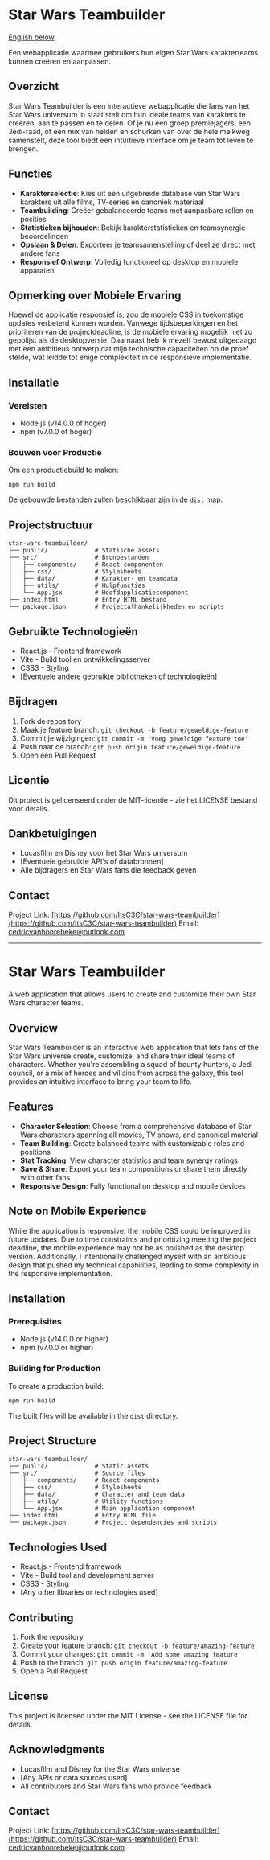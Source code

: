 # Star Wars Teambuilder

[English below](#star-wars-teambuilder-1)

Een webapplicatie waarmee gebruikers hun eigen Star Wars karakterteams kunnen creëren en aanpassen.

## Overzicht

Star Wars Teambuilder is een interactieve webapplicatie die fans van het Star Wars universum in staat stelt om hun ideale teams van karakters te creëren, aan te passen en te delen. Of je nu een groep premiejagers, een Jedi-raad, of een mix van helden en schurken van over de hele melkweg samenstelt, deze tool biedt een intuïtieve interface om je team tot leven te brengen.

## Functies

- **Karakterselectie**: Kies uit een uitgebreide database van Star Wars karakters uit alle films, TV-series en canoniek materiaal
- **Teambuilding**: Creëer gebalanceerde teams met aanpasbare rollen en posities
- **Statistieken bijhouden**: Bekijk karakterstatistieken en teamsynergie-beoordelingen
- **Opslaan & Delen**: Exporteer je teamsamenstelling of deel ze direct met andere fans
- **Responsief Ontwerp**: Volledig functioneel op desktop en mobiele apparaten

## Opmerking over Mobiele Ervaring

Hoewel de applicatie responsief is, zou de mobiele CSS in toekomstige updates verbeterd kunnen worden. Vanwege tijdsbeperkingen en het prioriteren van de projectdeadline, is de mobiele ervaring mogelijk niet zo gepolijst als de desktopversie. Daarnaast heb ik mezelf bewust uitgedaagd met een ambitieus ontwerp dat mijn technische capaciteiten op de proef stelde, wat leidde tot enige complexiteit in de responsieve implementatie.

## Installatie

### Vereisten

- Node.js (v14.0.0 of hoger)
- npm (v7.0.0 of hoger)

### Bouwen voor Productie

Om een productiebuild te maken:

```
npm run build
```

De gebouwde bestanden zullen beschikbaar zijn in de `dist` map.

## Projectstructuur

```
star-wars-teambuilder/
├── public/             # Statische assets
├── src/                # Bronbestanden
│   ├── components/     # React componenten
│   ├── css/            # Stylesheets
│   ├── data/           # Karakter- en teamdata
│   ├── utils/          # Hulpfuncties
│   └── App.jsx         # Hoofdapplicatiecomponent
├── index.html          # Entry HTML bestand
└── package.json        # Projectafhankelijkheden en scripts
```

## Gebruikte Technologieën

- React.js - Frontend framework
- Vite - Build tool en ontwikkelingsserver
- CSS3 - Styling
- [Eventuele andere gebruikte bibliotheken of technologieën]

## Bijdragen

1. Fork de repository
2. Maak je feature branch: `git checkout -b feature/geweldige-feature`
3. Commit je wijzigingen: `git commit -m 'Voeg geweldige feature toe'`
4. Push naar de branch: `git push origin feature/geweldige-feature`
5. Open een Pull Request

## Licentie

Dit project is gelicenseerd onder de MIT-licentie - zie het LICENSE bestand voor details.

## Dankbetuigingen

- Lucasfilm en Disney voor het Star Wars universum
- [Eventuele gebruikte API's of databronnen]
- Alle bijdragers en Star Wars fans die feedback geven

## Contact

Project Link: [https://github.com/ItsC3C/star-wars-teambuilder](https://github.com/ItsC3C/star-wars-teambuilder)
Email: cedricvanhoorebeke@outlook.com

---

<a id="star-wars-teambuilder-1"></a>

# Star Wars Teambuilder

A web application that allows users to create and customize their own Star Wars character teams.

## Overview

Star Wars Teambuilder is an interactive web application that lets fans of the Star Wars universe create, customize, and share their ideal teams of characters. Whether you're assembling a squad of bounty hunters, a Jedi council, or a mix of heroes and villains from across the galaxy, this tool provides an intuitive interface to bring your team to life.

## Features

- **Character Selection**: Choose from a comprehensive database of Star Wars characters spanning all movies, TV shows, and canonical material
- **Team Building**: Create balanced teams with customizable roles and positions
- **Stat Tracking**: View character statistics and team synergy ratings
- **Save & Share**: Export your team compositions or share them directly with other fans
- **Responsive Design**: Fully functional on desktop and mobile devices

## Note on Mobile Experience

While the application is responsive, the mobile CSS could be improved in future updates. Due to time constraints and prioritizing meeting the project deadline, the mobile experience may not be as polished as the desktop version. Additionally, I intentionally challenged myself with an ambitious design that pushed my technical capabilities, leading to some complexity in the responsive implementation.

## Installation

### Prerequisites

- Node.js (v14.0.0 or higher)
- npm (v7.0.0 or higher)

### Building for Production

To create a production build:

```
npm run build
```

The built files will be available in the `dist` directory.

## Project Structure

```
star-wars-teambuilder/
├── public/             # Static assets
├── src/                # Source files
│   ├── components/     # React components
│   ├── css/            # Stylesheets
│   ├── data/           # Character and team data
│   ├── utils/          # Utility functions
│   └── App.jsx         # Main application component
├── index.html          # Entry HTML file
└── package.json        # Project dependencies and scripts
```

## Technologies Used

- React.js - Frontend framework
- Vite - Build tool and development server
- CSS3 - Styling
- [Any other libraries or technologies used]

## Contributing

1. Fork the repository
2. Create your feature branch: `git checkout -b feature/amazing-feature`
3. Commit your changes: `git commit -m 'Add some amazing feature'`
4. Push to the branch: `git push origin feature/amazing-feature`
5. Open a Pull Request

## License

This project is licensed under the MIT License - see the LICENSE file for details.

## Acknowledgments

- Lucasfilm and Disney for the Star Wars universe
- [Any APIs or data sources used]
- All contributors and Star Wars fans who provide feedback

## Contact

Project Link: [https://github.com/ItsC3C/star-wars-teambuilder](https://github.com/ItsC3C/star-wars-teambuilder)
Email: cedricvanhoorebeke@outlook.com

